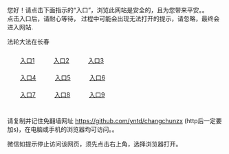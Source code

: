 您好！请点击下面指示的“入口”，浏览此网站是安全的，且为您带来平安。。 <br/>
点击入口后，请耐心等待， 过程中可能会出现无法打开的提示，请忽略，最终会进入网站. </br>

法轮大法在长春<br/>
<div style="padding:10px"><a style="margin:20px" target="_blank" href="https://dbviijasdule4.cloudfront.net/2Qpsp?lljuakv" id="ccLink1" rel="nofollow">入口1</a> <a target="_blank" style="margin:20px" href="https://d37eecxm4sd0gh.cloudfront.net/2Qpsp?etfnrw" id="ccLink2" rel="nofollow">入口2</a> <a style="margin:20px" target="_blank" href="https://db8lnuioh6564.cloudfront.net/2Qpsp?mqgzol" id="ccLink3" rel="nofollow">入口3</a></div>

<div style="padding:10px" ><a style="margin:20px" target="_blank" href="https://dbviijasdule4.cloudfront.net/2Qpsp?lljuakv" id="ccLink4" rel="nofollow">入口4</a> <a style="margin:20px" href="https://d37eecxm4sd0gh.cloudfront.net/2Qpsp?etfnrw" target="_blank" id="ccLink5" rel="nofollow">入口5</a> <a style="margin:20px" href="https://db8lnuioh6564.cloudfront.net/2Qpsp?mqgzol" target="_blank" id="ccLink6" rel="nofollow">入口6</a></div>

<div style="padding:10px"><a style="margin:20px" target="_blank" href="https://dbviijasdule4.cloudfront.net/2Qpsp?lljuakv" id="ccLink7" rel="nofollow">入口7</a> <a style="margin:20px" href="https://d37eecxm4sd0gh.cloudfront.net/2Qpsp?etfnrw" target="_blank" id="ccLink8" rel="nofollow">入口8</a> <a style="margin:20px" target="_blank" href="https://db8lnuioh6564.cloudfront.net/2Qpsp?mqgzol" id="ccLink9" rel="nofollow">入口9</a></div>

<br/>



请复制并记住免翻墙网址 https://github.com/yntd/changchunzx (http后一定要加s)，在电脑或手机的浏览器均可访问。。<br/>

微信如提示停止访问该网页，须先点击右上角，选择浏览器打开。
